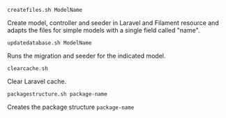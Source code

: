 ```
createfiles.sh ModelName
```
Create model, controller and seeder in Laravel and Filament resource and adapts the files for simple models with a single field called "name".

```
updatedatabase.sh ModelName
```
Runs the migration and seeder for the indicated model.

```
clearcache.sh
```
Clear Laravel cache.


```
packagestructure.sh package-name
```
Creates the package structure `package-name`
